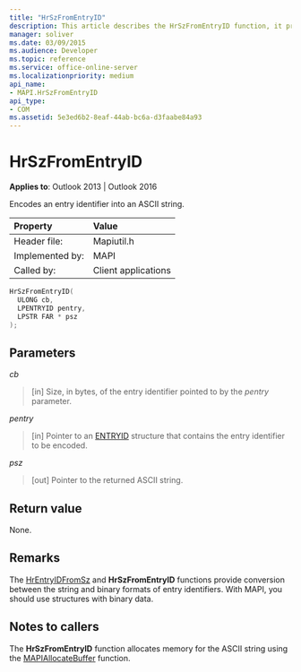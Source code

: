 ```yaml
---
title: "HrSzFromEntryID"
description: This article describes the HrSzFromEntryID function, it provides syntax, parameters, return value, and additional remarks.
manager: soliver
ms.date: 03/09/2015
ms.audience: Developer
ms.topic: reference
ms.service: office-online-server
ms.localizationpriority: medium
api_name:
- MAPI.HrSzFromEntryID
api_type:
- COM
ms.assetid: 5e3ed6b2-8eaf-44ab-bc6a-d3faabe84a93
---
```


# HrSzFromEntryID

  
  
**Applies to**: Outlook 2013 | Outlook 2016 
  
Encodes an entry identifier into an ASCII string. 
  
|Property |Value |
|:-----|:-----|
|Header file:  <br/> |Mapiutil.h  <br/> |
|Implemented by:  <br/> |MAPI  <br/> |
|Called by:  <br/> |Client applications  <br/> |
   
```cpp
HrSzFromEntryID(
  ULONG cb,
  LPENTRYID pentry,
  LPSTR FAR * psz
);
```

## Parameters

 _cb_
  
> [in] Size, in bytes, of the entry identifier pointed to by the  _pentry_ parameter. 
    
 _pentry_
  
> [in] Pointer to an [ENTRYID](entryid.md) structure that contains the entry identifier to be encoded. 
    
 _psz_
  
> [out] Pointer to the returned ASCII string.
    
## Return value

None.
  
## Remarks

The [HrEntryIDFromSz](hrentryidfromsz.md) and **HrSzFromEntryID** functions provide conversion between the string and binary formats of entry identifiers. With MAPI, you should use structures with binary data. 
  
## Notes to callers

The **HrSzFromEntryID** function allocates memory for the ASCII string using the [MAPIAllocateBuffer](mapiallocatebuffer.md) function. 
  

